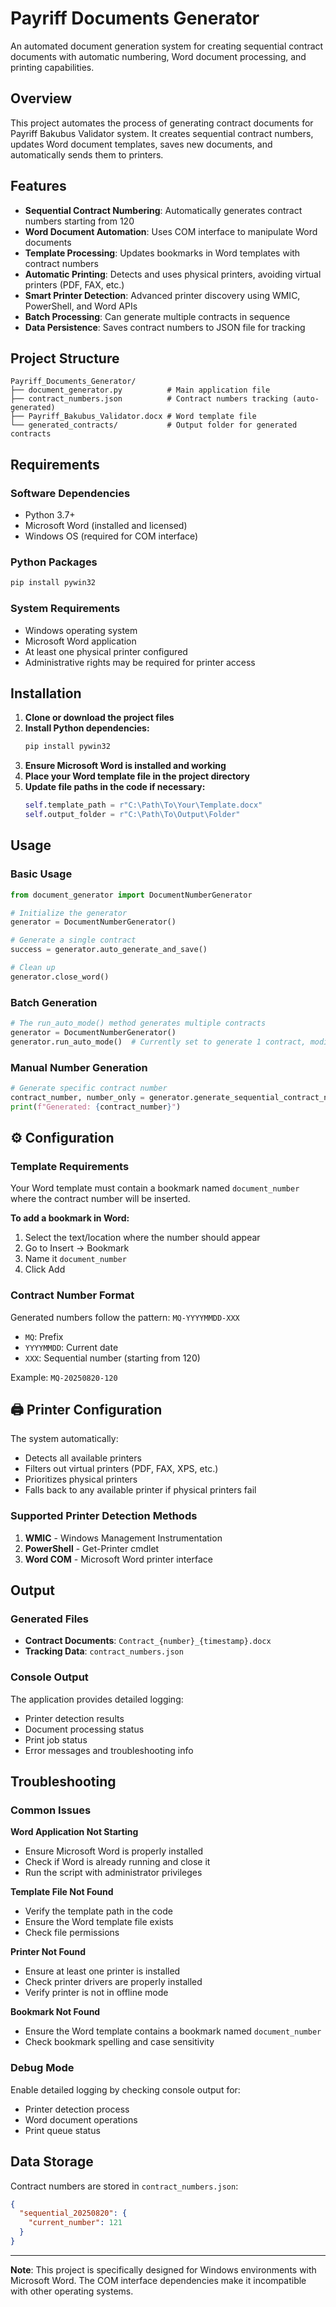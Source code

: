 # Payriff Documents Generator

An automated document generation system for creating sequential contract documents with automatic numbering, Word document processing, and printing capabilities.

## Overview

This project automates the process of generating contract documents for Payriff Bakubus Validator system. It creates sequential contract numbers, updates Word document templates, saves new documents, and automatically sends them to printers.

## Features

- **Sequential Contract Numbering**: Automatically generates contract numbers starting from 120
- **Word Document Automation**: Uses COM interface to manipulate Word documents
- **Template Processing**: Updates bookmarks in Word templates with contract numbers
- **Automatic Printing**: Detects and uses physical printers, avoiding virtual printers (PDF, FAX, etc.)
- **Smart Printer Detection**: Advanced printer discovery using WMIC, PowerShell, and Word APIs
- **Batch Processing**: Can generate multiple contracts in sequence
- **Data Persistence**: Saves contract numbers to JSON file for tracking

## Project Structure

```
Payriff_Documents_Generator/
├── document_generator.py          # Main application file
├── contract_numbers.json          # Contract numbers tracking (auto-generated)
├── Payriff_Bakubus_Validator.docx # Word template file
└── generated_contracts/           # Output folder for generated contracts
```

## Requirements

### Software Dependencies
- Python 3.7+
- Microsoft Word (installed and licensed)
- Windows OS (required for COM interface)

### Python Packages
```bash
pip install pywin32
```

### System Requirements
- Windows operating system
- Microsoft Word application
- At least one physical printer configured
- Administrative rights may be required for printer access

## Installation

1. **Clone or download the project files**
2. **Install Python dependencies:**
   ```bash
   pip install pywin32
   ```
3. **Ensure Microsoft Word is installed and working**
4. **Place your Word template file in the project directory**
5. **Update file paths in the code if necessary:**
   ```python
   self.template_path = r"C:\Path\To\Your\Template.docx"
   self.output_folder = r"C:\Path\To\Output\Folder"
   ```

##  Usage

### Basic Usage
```python
from document_generator import DocumentNumberGenerator

# Initialize the generator
generator = DocumentNumberGenerator()

# Generate a single contract
success = generator.auto_generate_and_save()

# Clean up
generator.close_word()
```

### Batch Generation
```python
# The run_auto_mode() method generates multiple contracts
generator = DocumentNumberGenerator()
generator.run_auto_mode()  # Currently set to generate 1 contract, modify target_count for more
```

### Manual Number Generation
```python
# Generate specific contract number
contract_number, number_only = generator.generate_sequential_contract_number(120)
print(f"Generated: {contract_number}")
```

## ⚙ Configuration

### Template Requirements
Your Word template must contain a bookmark named `document_number` where the contract number will be inserted.

**To add a bookmark in Word:**
1. Select the text/location where the number should appear
2. Go to Insert → Bookmark
3. Name it `document_number`
4. Click Add

### Contract Number Format
Generated numbers follow the pattern: `MQ-YYYYMMDD-XXX`
- `MQ`: Prefix
- `YYYYMMDD`: Current date
- `XXX`: Sequential number (starting from 120)

Example: `MQ-20250820-120`

## 🖨 Printer Configuration

The system automatically:
- Detects all available printers
- Filters out virtual printers (PDF, FAX, XPS, etc.)
- Prioritizes physical printers
- Falls back to any available printer if physical printers fail

### Supported Printer Detection Methods
1. **WMIC** - Windows Management Instrumentation
2. **PowerShell** - Get-Printer cmdlet
3. **Word COM** - Microsoft Word printer interface

##  Output

### Generated Files
- **Contract Documents**: `Contract_{number}_{timestamp}.docx`
- **Tracking Data**: `contract_numbers.json`

### Console Output
The application provides detailed logging:
- Printer detection results
- Document processing status
- Print job status
- Error messages and troubleshooting info

##  Troubleshooting

### Common Issues

**Word Application Not Starting**
- Ensure Microsoft Word is properly installed
- Check if Word is already running and close it
- Run the script with administrator privileges

**Template File Not Found**
- Verify the template path in the code
- Ensure the Word template file exists
- Check file permissions

**Printer Not Found**
- Ensure at least one printer is installed
- Check printer drivers are properly installed
- Verify printer is not in offline mode

**Bookmark Not Found**
- Ensure the Word template contains a bookmark named `document_number`
- Check bookmark spelling and case sensitivity

### Debug Mode
Enable detailed logging by checking console output for:
- Printer detection process
- Word document operations
- Print queue status

##  Data Storage

Contract numbers are stored in `contract_numbers.json`:
```json
{
  "sequential_20250820": {
    "current_number": 121
  }
}
```





---

**Note**: This project is specifically designed for Windows environments with Microsoft Word. The COM interface dependencies make it incompatible with other operating systems.
